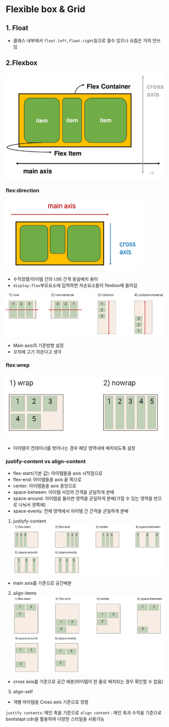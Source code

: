 # Flexible box & Grid

## 1. Float

- 클래스 내부에서 `float.left,float.right`등으로 쓸수 있으나 요즘은 거의 안쓰임

## 2.Flexbox

![flexbox](../img/flexbox.png)

### flex:direction

![flexdirection](../img/flex-drection.png)

- 수직정렬/아이템 간의 너비 간격 동일배치 용이
- `display:flex`부모요소에 입력하면 자손요소들이 flexbox에 들어감

![mainaxis](../img/flex_main_axis.png)

- Main axis의 기준방향 설정
- 꼬치에 고기 끼운다고 생각

### flex:wrep

![flexwrap](../img/flex_wrap.png)

- 아이템이 컨테이너를 벗어나는 경우 해당 영역내에 배치되도록 설정

### justify-content vs align-content

- flex-start(기본 값): 아이템들을 axis 시작점으로
- flex-end: 아이템들을 axis 끝 쪽으로
- center: 아이템들을 axis 중앙으로
- space-between: 아이템 사잉의 간격을 균일하게 분배
- space-around: 아이템을 둘러싼 영역을 균일하게 분배(가질 수 있는 영역을 반으로 나눠서 양쪽에)
- space-evenly: 전체 영역에서 아이템 간 간격을 균일하게 분배

1. justiyfy-content
![justify](../img/justifiy_content.png)

- main axis를 기준으로 공간배분

2. align-items
![align](../img/align_content.png)

- cross axis를 기준으로 공간 배분(아이템이 한 줄로 배치되는 경우 확인할 수 없음)

3. align-self

- 개별 아이템을 Cross axis 기준으로 정렬

`justify contents`: 메인 축을 기준으로
`align content` : 메인 축과 수직을 기준으로
bootstapt cdn을 활용하여 다양한 스타일을 사용가능

